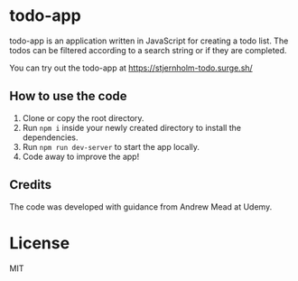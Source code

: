 # todo-app
todo-app is an application written in JavaScript for creating a todo list. The todos can be filtered according to a search string or if they are completed.

You can try out the todo-app at https://stjernholm-todo.surge.sh/

## How to use the code
1. Clone or copy the root directory.
2. Run `npm i` inside your newly created directory to install the dependencies.
3. Run `npm run dev-server` to start the app locally.
4. Code away to improve the app!

## Credits
The code was developed with guidance from Andrew Mead at Udemy.

# License
MIT